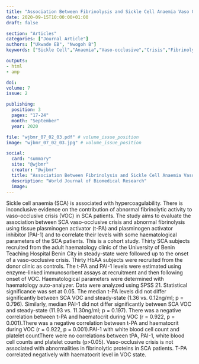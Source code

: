 ```yaml
---
title: "Association Between Fibrinolysis and Sickle Cell Anaemia Vaso Occlusive Crisis a Cohort Study in a Tertiary Health Facility in Benin City"
date: 2020-09-15T10:00:00+01:00
draft: false

section: "Articles"
categories: ["Journal Article"]
authors: ["Ukwade EB", "Nwogoh B"]
keywords: ["Sickle Cell","Anaemia","Vaso-occlusive","Crisis","Fibrinolysis"]

outputs: 
- html
- amp

doi:
volume: 7
issue: 2

publishing:
  position: 3
  pages: "17-24"
  month: "September"
  year: 2020

file: "wjbmr_07_02_03.pdf" # volume_issue_position
image: "wjbmr_07_02_03.jpg" # volume_issue_position

social:
  card: "summary"
  site: "@wjbmr"
  creator: "@wjbmr"
  title: "Association Between Fibrinolysis and Sickle Cell Anaemia Vaso Occlusive Crisis a Cohort Study in a Tertiary Health Facility in Benin City"
  description: "World Journal of Biomedical Research"
  image:
---
```

Sickle cell anaemia (SCA) is associated with hypercoagulability. There is inconclusive evidence on the contribution of abnormal fibrinolytic activity to vaso-occlusive crisis (VOC) in SCA patients. The study aims to evaluate the association between SCA vaso-occlusive crisis and abnormal fibrinolysis using tissue plasminogen activator (t-PA) and plasminogen activator inhibitor (PAI-1) and to correlate their levels with some haematological parameters of the SCA patients. This is a cohort study. Thirty SCA subjects recruited from the adult haematology clinic of the University of Benin Teaching Hospital Benin City in steady-state were followed up to the onset of a vaso-occlusive crisis. Thirty HbAA subjects were recruited from the donor clinic as controls. The t-PA and PAI-1 levels were estimated using
enzyme-linked immunosorbent assays at recruitment and then following onset of VOC. Haematological parameters were determined with haematology auto-analyzer. Data were analyzed using SPSS 21. Statistical significance was set at 0.05. The median t-PA levels did not differ significantly between SCA VOC and steady-state (1.36 vs. 0.12ng/ml; p = 0.796). Similarly, median PAI-1 did not differ significantly between SCA VOC and steady-state (11.93 vs. 11.30ng/ml; p = 0.197). There was a negative correlation between t-PA and haematocrit during VOC (r = 0.922, p = 0.001).There was a negative correlation between t-PA and haematocrit during VOC (r = 0.922, p = 0.001).PAI-1 with white blood cell count and platelet countThere were no correlations between tPA, PAI-1, white blood cell counts and platelet counts (p>0.05). Vaso-occlusive crisis is not associated with abnormalities in fibrinolytic proteins in SCA patients. T-PA correlated negatively with haematocrit level in VOC state.

